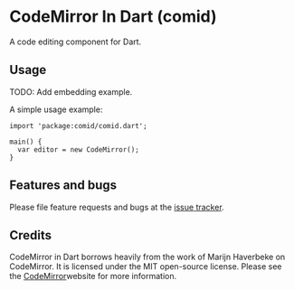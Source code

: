 # CodeMirror In Dart (comid)

A code editing component for Dart.

## Usage

TODO: Add embedding example.

A simple usage example:

    import 'package:comid/comid.dart';

    main() {
      var editor = new CodeMirror();
    }

## Features and bugs

Please file feature requests and bugs at the [issue tracker][tracker].

## Credits

CodeMirror in Dart borrows heavily from the work of Marijn Haverbeke on 
CodeMirror. It is licensed under the MIT open-source license. Please see the 
[CodeMirror][site]website for more information.

[tracker]: https://code.google.com/p/dart/issues/entry
[site]: http://codemirror.net/index.html
